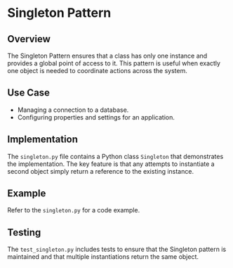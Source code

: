 # Singleton Pattern

## Overview
The Singleton Pattern ensures that a class has only one instance and provides a global point of access to it. This pattern is useful when exactly one object is needed to coordinate actions across the system.

## Use Case
- Managing a connection to a database.
- Configuring properties and settings for an application.

## Implementation
The `singleton.py` file contains a Python class `Singleton` that demonstrates the implementation. The key feature is that any attempts to instantiate a second object simply return a reference to the existing instance.

## Example
Refer to the `singleton.py` for a code example.

## Testing
The `test_singleton.py` includes tests to ensure that the Singleton pattern is maintained and that multiple instantiations return the same object.
